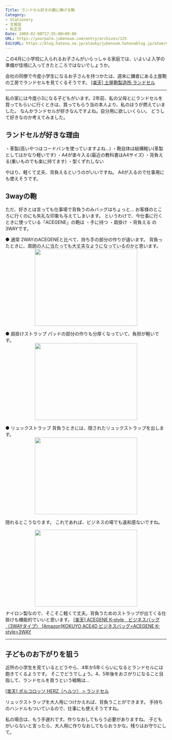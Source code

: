 ```yaml
---
Title: ランドセル好きの親に捧げる鞄
Category:
- Stationery
- 文房具
- 私生活
Date: 2009-02-08T17:55:00+09:00
URL: https://yourpalm.jubenoum.com/entry/archives/125
EditURL: https://blog.hatena.ne.jp/atauky/jubenoum.hatenablog.jp/atom/entry/6653458415120885789
---
```


この4月に小学校に入られるお子さんがいらっしゃる家庭では、いよいよ入学の準備が佳境に入ってきたところではないでしょうか。

会社の同僚で今度小学生になるお子さんを持つかたは、週末に鎌倉にある土屋鞄の工房でランドセルを見てくるそうです。
<a href="http://pt.afl.rakuten.co.jp/c/0867c011.216c3a06/?url=http%3a%2f%2fwww.rakuten.ne.jp%2fgold%2ftakuminowaza%2fRand%2fpublic_html%2findex.html" target="_blank">[楽天] 土屋鞄製造所 ランドセル</a>
<!--more-->
<hr />

私の家には今度小3になる子どもがいます。2年前、私の父母とにランドセルを買ってもらいに行くときは、買ってもらう当の本人より、私のほうが燃えていました。
なんかランドセルが好きなんですよね。自分用に欲しいくらい。
どうして好きなのか考えてみました。
<h2>ランドセルが好きな理由</h2>
・革製(高いやつはコードバンを使っていますよね...)
・鞄自体は結構軽い(革製としてはかなり軽いです)
・A4が楽々入る(最近の教科書はA4サイズ)
・背負える(重いものでも楽に持てます)
・型くずれしない

やはり、軽くて丈夫、背負えるというのがいいですね。
A4が入るので仕事用にも使えそうです。
<h2>3wayの鞄</h2>
ただ、好きとは言っても仕事場で背負うのみバッグはちょっと...
お客様のところに行くのにも失礼な印象も与えてしまいます。
というわけで、今仕事に行くときに使っている「ACEGENE」の鞄は
・手に持つ
・肩掛け
・背負える
の3WAYです。

● 通常
2WAYのACEGENEと比べて、持ち手の部分の作りが違います。
背負ったときに、周囲の人に当たっても大丈夫なようになっているのかと思います。
<a href="http://2.bp.blogspot.com/_4SYtPT0CzfU/SY7F2CXlHlI/AAAAAAAAAIA/OGrscdjw7gs/s1600-h/ACEGENE-Normal.jpg" onblur="try {parent.deselectBloggerImageGracefully();} catch(e) {}"><img id="BLOGGER_PHOTO_ID_5300391343601032786" style="margin: 0px auto 10px; display: block; text-align: center; cursor: pointer; width: 320px; height: 240px;" src="http://2.bp.blogspot.com/_4SYtPT0CzfU/SY7F2CXlHlI/AAAAAAAAAIA/OGrscdjw7gs/s320/ACEGENE-Normal.jpg" border="0" alt="" /></a>

● 肩掛けストラップ
パッドの部分の作りも分厚くなっていて、負担が軽いです。
<a href="http://3.bp.blogspot.com/_4SYtPT0CzfU/SY7F2LVOJNI/AAAAAAAAAII/Ed3jTv6ydZ8/s1600-h/ACEGENE-Strap.jpg" onblur="try {parent.deselectBloggerImageGracefully();} catch(e) {}"><img id="BLOGGER_PHOTO_ID_5300391346007057618" style="margin: 0px auto 10px; display: block; text-align: center; cursor: pointer; width: 320px; height: 240px;" src="http://3.bp.blogspot.com/_4SYtPT0CzfU/SY7F2LVOJNI/AAAAAAAAAII/Ed3jTv6ydZ8/s320/ACEGENE-Strap.jpg" border="0" alt="" /></a>

● リュックストラップ
背負うときには、隠されたリュックストラップを出します。
<a href="http://2.bp.blogspot.com/_4SYtPT0CzfU/SY7F2GtRrcI/AAAAAAAAAIQ/_rdc-4UJSMg/s1600-h/ACEGENE-backstrap.jpg" onblur="try {parent.deselectBloggerImageGracefully();} catch(e) {}"><img id="BLOGGER_PHOTO_ID_5300391344765775298" style="margin: 0px auto 10px; display: block; text-align: center; cursor: pointer; width: 320px; height: 240px;" src="http://2.bp.blogspot.com/_4SYtPT0CzfU/SY7F2GtRrcI/AAAAAAAAAIQ/_rdc-4UJSMg/s320/ACEGENE-backstrap.jpg" border="0" alt="" /></a>

隠れるとこうなります。
これであれば、ビジネスの場でも違和感ないですね。

<a href="http://3.bp.blogspot.com/_4SYtPT0CzfU/SY7F2ShZzAI/AAAAAAAAAIY/6mOHovQnKOk/s1600-h/ACEGENE_backnormal.jpg" onblur="try {parent.deselectBloggerImageGracefully();} catch(e) {}"><img id="BLOGGER_PHOTO_ID_5300391347937201154" style="margin: 0px auto 10px; display: block; text-align: center; cursor: pointer; width: 320px; height: 240px;" src="http://3.bp.blogspot.com/_4SYtPT0CzfU/SY7F2ShZzAI/AAAAAAAAAIY/6mOHovQnKOk/s320/ACEGENE_backnormal.jpg" border="0" alt="" /></a>
ナイロン製なので、そこそこ軽くて丈夫。背負うためのストラップが出てくる仕掛けも機能的でいいと思います。
<a href="http://pt.afl.rakuten.co.jp/c/0867c011.216c3a06/?url=http%3a%2f%2fitem.rakuten.co.jp%2fbunbougu-shibuya%2f5463-2806%2f" target="_blank">
[楽天] ACEGENE K-style　ビジネスバッグ（3WAYタイプ）
</a>
<a href="http://www.amazon.co.jp/gp/product/B0007N4B6Y?ie=UTF8&amp;tag=atauky1978-22&amp;linkCode=as2&amp;camp=247&amp;creative=1211&amp;creativeASIN=B0007N4B6Y">[Amazon]KOKUYO ACE4D ビジネスバッグ&lt;ACEGENE K-style&gt;3WAY</a><img style="border:none !important; margin:0px !important;" src="http://www.assoc-amazon.jp/e/ir?t=atauky1978-22&amp;l=as2&amp;o=9&amp;a=B0007N4B6Y" border="0" alt="" width="1" height="1" />

<hr />
<h2>子どものお下がりを狙う</h2>
近所の小学生を見ているとどうやら、4年か5年くらいになるとランドセルには飽きてくるようです。
そこでどうでしょう。4、5年後をおさがりになること目指して、ランドセルを買うという戦略は...

<a href="http://pt.afl.rakuten.co.jp/c/0867c011.216c3a06/?url=http%3a%2f%2fitem.rakuten.co.jp%2fporco-rosso%2fc%2f0000000372%2f" target="_blank">[楽天] ポルコロッソ HERZ（ヘルツ） &gt; ランドセル</a>

リュックストラップを大人用につけかえれば、背負うことができます。
手持ちのハンドルもついているので、仕事にも使えそうですね。

私の場合は、もう手遅れです。作りなおしてもらう必要がありますね。
子どもがいらないと言ったら、大人用に作りなおしてもらおうかな。残りはお守りにして。

